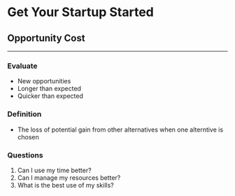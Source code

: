 # Get Your Startup Started

## Opportunity Cost
****

### Evaluate
* New opportunities
* Longer than expected
* Quicker than expected

### Definition
* The loss of potential gain from other alternatives when one alterntive is chosen

### Questions
1. Can I use my time better?
2. Can I manage my resources better?
3. What is the best use of my skills?
